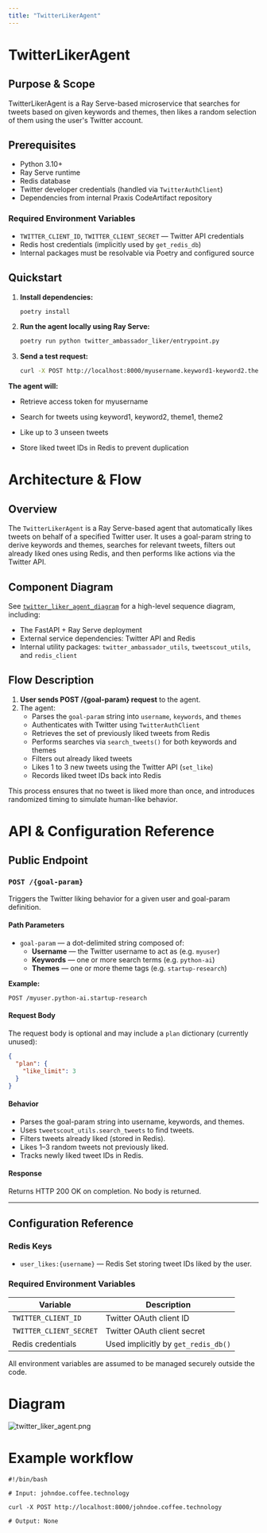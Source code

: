 ```yaml
---
title: "TwitterLikerAgent"
---
```


# TwitterLikerAgent

## Purpose & Scope

TwitterLikerAgent is a Ray Serve-based microservice that searches for tweets based on given keywords and themes, then likes a random selection of them using the user's Twitter account.

## Prerequisites

- Python 3.10+
- Ray Serve runtime
- Redis database
- Twitter developer credentials (handled via `TwitterAuthClient`)
- Dependencies from internal Praxis CodeArtifact repository

### Required Environment Variables

- `TWITTER_CLIENT_ID`, `TWITTER_CLIENT_SECRET` — Twitter API credentials
- Redis host credentials (implicitly used by `get_redis_db`)
- Internal packages must be resolvable via Poetry and configured source

## Quickstart

1. **Install dependencies:**

   ```bash
   poetry install
2. **Run the agent locally using Ray Serve:**
    
    ```bash
   poetry run python twitter_ambassador_liker/entrypoint.py
   ```
3. **Send a test request:**

    ```bash
   curl -X POST http://localhost:8000/myusername.keyword1-keyword2.theme1-theme2
   ```

**The agent will:**

 - Retrieve access token for myusername

 - Search for tweets using keyword1, keyword2, theme1, theme2

 - Like up to 3 unseen tweets

 - Store liked tweet IDs in Redis to prevent duplication

# Architecture & Flow

## Overview

The `TwitterLikerAgent` is a Ray Serve-based agent that automatically likes tweets on behalf of a specified Twitter user. It uses a goal-param string to derive keywords and themes, searches for relevant tweets, filters out already liked ones using Redis, and then performs like actions via the Twitter API.

## Component Diagram

See [`twitter_liker_agent_diagram`](images/diagrams/twitter_liker_agent.png) for a high-level sequence diagram, including:
- The FastAPI + Ray Serve deployment
- External service dependencies: Twitter API and Redis
- Internal utility packages: `twitter_ambassador_utils`, `tweetscout_utils`, and `redis_client`

## Flow Description

1. **User sends POST /{goal-param} request** to the agent.
2. The agent:
   - Parses the `goal-param` string into `username`, `keywords`, and `themes`
   - Authenticates with Twitter using `TwitterAuthClient`
   - Retrieves the set of previously liked tweets from Redis
   - Performs searches via `search_tweets()` for both keywords and themes
   - Filters out already liked tweets
   - Likes 1 to 3 new tweets using the Twitter API (`set_like`)
   - Records liked tweet IDs back into Redis

This process ensures that no tweet is liked more than once, and introduces randomized timing to simulate human-like behavior.

# API & Configuration Reference

## Public Endpoint

### `POST /{goal-param}`

Triggers the Twitter liking behavior for a given user and goal-param definition.

#### Path Parameters

- `goal-param` — a dot-delimited string composed of:
  - **Username** — the Twitter username to act as (e.g. `myuser`)
  - **Keywords** — one or more search terms (e.g. `python-ai`)
  - **Themes** — one or more theme tags (e.g. `startup-research`)

**Example:**
```
POST /myuser.python-ai.startup-research
```

#### Request Body

The request body is optional and may include a `plan` dictionary (currently unused):

```json
{
  "plan": {
    "like_limit": 3
  }
}
```

#### Behavior

- Parses the goal-param string into username, keywords, and themes.
- Uses `tweetscout_utils.search_tweets` to find tweets.
- Filters tweets already liked (stored in Redis).
- Likes 1–3 random tweets not previously liked.
- Tracks newly liked tweet IDs in Redis.

#### Response

Returns HTTP 200 OK on completion. No body is returned.

---

## Configuration Reference

### Redis Keys

- `user_likes:{username}` — Redis Set storing tweet IDs liked by the user.

### Required Environment Variables

| Variable                 | Description                            |
|--------------------------|----------------------------------------|
| `TWITTER_CLIENT_ID`      | Twitter OAuth client ID                |
| `TWITTER_CLIENT_SECRET`  | Twitter OAuth client secret            |
| Redis credentials        | Used implicitly by `get_redis_db()`    |

All environment variables are assumed to be managed securely outside the code.

# Diagram

![twitter_liker_agent.png](/img/twitter_liker_agent.png)

# Example workflow

```
#!/bin/bash

# Input: johndoe.coffee.technology

curl -X POST http://localhost:8000/johndoe.coffee.technology

# Output: None
```